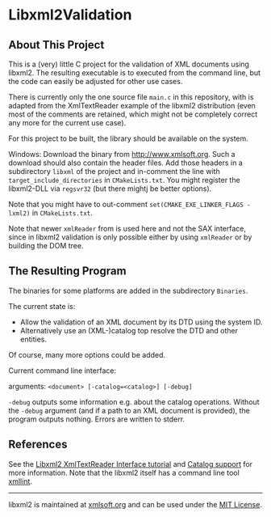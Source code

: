 # Libxml2Validation

## About This Project

This is a (very) little C project for the validation of XML documents using libxml2. The resulting executable is to executed from the command line, but the code can easily be adjusted for other use cases.

There is currently only the one source file `main.c` in this repository, with is adapted from the XmlTextReader example of the libxml2 distribution (even most of the comments are retained, which might not be completely correct any more for the current use case).

For this project to be built, the library should be available on the system.

Windows: Download the binary from http://www.xmlsoft.org. Such a download should also contain the header files. Add those headers in a subdirectory `libxml` of the project and in-comment the line with `target_include_directories` in `CMakeLists.txt`. You might register the libxml2-DLL via `regsvr32` (but there mightj be better options).

Note that you might have to out-comment `set(CMAKE_EXE_LINKER_FLAGS -lxml2)` in `CMakeLists.txt`.

Note that newer `xmlReader` from is used here and not the SAX interface, since in libxml2 validation is only possible either by using `xmlReader` or by building the DOM tree.

## The Resulting Program

The binaries for some platforms are added in the subdirectory `Binaries`.

The current state is:

- Allow the validation of an XML document by its DTD using the system ID.
- Alternatively use an (XML-)catalog top resolve the DTD and other entities.

Of course, many more options could be added.

Current command line interface:

arguments: `<document> [-catalog=<catalog>] [-debug]`

`-debug` outputs some information e.g. about the catalog operations. Without the `-debug` argument (and if a path to an XML document is provided), the program outputs nothing. Errors are written to stderr.

## References

See the [Libxml2 XmlTextReader Interface tutorial](http://xmlsoft.org/xmlreader.html) and [Catalog support](http://xmlsoft.org/catalog.html) for more information. Note that the libxml2 itself has a command line tool [xmllint](http://xmlsoft.org/xmllint.html).

---

libxml2 is maintained at [xmlsoft.org](http://www.xmlsoft.org) and can be used under the [MIT License](https://opensource.org/licenses/mit-license.html).